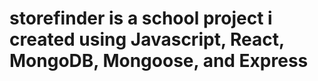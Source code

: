# storefinder is a school project i created using Javascript, React, MongoDB, Mongoose, and Express
